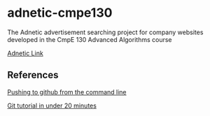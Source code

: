 # adnetic-cmpe130
The Adnetic advertisement searching project for company websites developed in the CmpE 130 Advanced Algorithms course

[Adnetic Link](https://timothyle.github.io/adnetic-cmpe130/)   

## References

[Pushing to github from the command line](https://help.github.com/articles/adding-an-existing-project-to-github-using-the-command-line/)   

[Git tutorial in under 20 minutes](https://www.youtube.com/watch?v=0fKg7e37bQE)  
